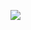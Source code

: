 ![](https://komarev.com/ghpvc/?username=edensblessing&color=a74e39&base=2376&label=ㅤprofile+viewsㅤ)
